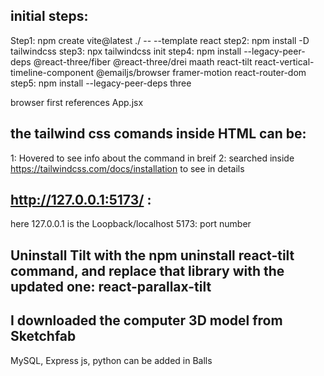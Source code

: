 ## initial steps:
Step1: npm create vite@latest ./ -- --template react 
step2: npm install -D tailwindcss
step3: npx tailwindcss init
step4: npm install --legacy-peer-deps @react-three/fiber @react-three/drei maath react-tilt react-vertical-timeline-component @emailjs/browser framer-motion react-router-dom
step5: npm install --legacy-peer-deps three

browser first references App.jsx

## the tailwind css comands inside HTML can be:
1: Hovered to see info about the command in breif
2: searched inside https://tailwindcss.com/docs/installation to see in details

## http://127.0.0.1:5173/ :
here 127.0.0.1 is the Loopback/localhost
5173: port number

## Uninstall Tilt with the npm uninstall react-tilt command, and replace that library with the updated one: react-parallax-tilt

## I downloaded the computer 3D model from Sketchfab

MySQL, Express js, python can be added in Balls